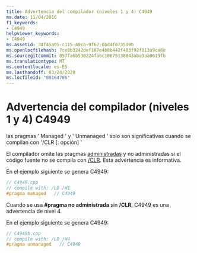 ```yaml
---
title: Advertencia del compilador (niveles 1 y 4) C4949
ms.date: 11/04/2016
f1_keywords:
- C4949
helpviewer_keywords:
- C4949
ms.assetid: 34f45a05-c115-49cb-9f67-0bd4f0735d9b
ms.openlocfilehash: 7ce8b3242def187e4b8b442f403f92f013a9ca6e
ms.sourcegitcommit: 857fa6b530224fa6c18675138043aba9aa0619fb
ms.translationtype: MT
ms.contentlocale: es-ES
ms.lasthandoff: 03/24/2020
ms.locfileid: "80164786"
---
```

# <a name="compiler-warning-level-1-and-level-4-c4949"></a>Advertencia del compilador (niveles 1 y 4) C4949

las pragmas ' Managed ' y ' Unmanaged ' solo son significativas cuando se compilan con '/CLR [: opción] '

El compilador omite las pragmas [administradas](../../preprocessor/managed-unmanaged.md) y no administradas si el código fuente no se compila con [/CLR](../../build/reference/clr-common-language-runtime-compilation.md). Esta advertencia es informativa.

En el ejemplo siguiente se genera C4949:

```cpp
// C4949.cpp
// compile with: /LD /W1
#pragma managed   // C4949
```

Cuando se usa **#pragma no administrada** sin **/CLR**, C4949 es una advertencia de nivel 4.

En el ejemplo siguiente se genera C4949:

```cpp
// C4949b.cpp
// compile with: /LD /W4
#pragma unmanaged   // C4949
```
